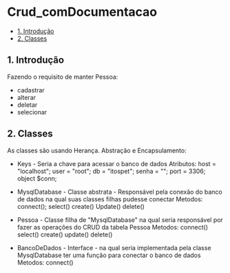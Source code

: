 # Crud_comDocumentacao

- [1. Introdução ](#1-Introdução)
- [2. Classes ](#2-Classes)


## 1. Introdução

  Fazendo o requisito de manter Pessoa: 
* cadastrar 
* alterar 
* deletar  
* selecionar

## 2. Classes
  As classes são usando Herança. Abstração e Encapsulamento:

* Keys - Seria a chave para acessar o banco de dados
Atributos: 
host = "localhost";
user = "root";
db = "itospet";
senha = "";
port = 3306;
object $conn;

* MysqlDatabase - Classe abstrata - Responsável pela conexão do banco de dados na qual suas classes filhas pudesse conectar
Metodos: connect();
select()
create()
Update()
delete()

* Pessoa - Classe filha de "MysqlDatabase" na qual seria responsável por fazer as operações do CRUD da tabela Pessoa 
Metodos: connect()
select()
create()
update()
delete()

* BancoDeDados - Interface - na qual seria implementada pela classe MysqlDatabase ter uma função para conectar o banco de dados
Metodos: connect()



